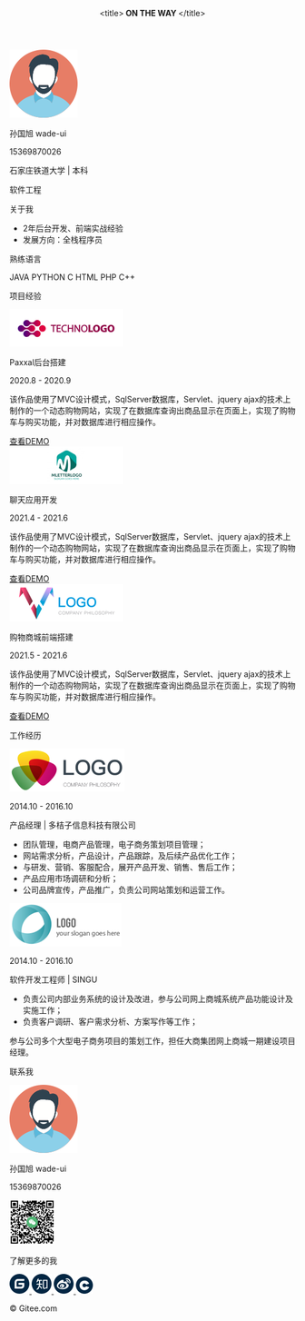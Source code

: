 <!DOCTYPE html>
<html lang="en">

<head>
    <meta charset="UTF-8">
    <title>peasonal resume</title>
    <link rel="stylesheet" href="./static/css/resume.css">
</head>

<body>
    <div class="container">
        <header>
            <div class="img-header">
                <div class="content">
                    <p>&lt;title&gt;<strong> ON THE WAY </strong>&lt;/title&gt;</p>
                </div>
            </div>
        </header>
        <main>
            <div class="information-all">
                <div class="col-6-asb">
                    <div class="col-3 peasonal">
                        <img class="peasonal-image" src="./static/image/peason.png" alt="">
                    </div>
                    <div class="col-9 item">
                        <p class="title name">
                            孙国旭 wade-ui
                        </p>
                        <div class="col-6">
                            <p class="phone">15369870026</p>
                            <p class="education">石家庄铁道大学 | 本科</p>
                        </div>
                        <div class="col-6">
                            <p class="email"3191932797@qq.com</p>
                            <p class="profession">软件工程</p>
                        </div>
                    </div>
                </div>
                <div class="col-6-asb">
                    <div class="col-6 ensprience">
                        <div class="item">
                            <p class="title">
                                关于我
                            </p>
                            <ul>
                                <li>2年后台开发、前端实战经验</li>
                                <li>发展方向：全栈程序员</li>
                            </ul>
                        </div>
                    </div>
                    <div class="col-6 skill">
                        <div class="item">
                            <p class="title">
                                熟练语言
                            </p>
                            <div class="lang">
                                <lable>JAVA</lable>
                                <lable>PYTHON</lable>
                                <lable>C</lable>
                                <lable>HTML</lable>
                                <lable>PHP</lable>
                                <lable>C++</lable>
                            </div>
                        </div>
                    </div>
                </div>
            </div>
            <section>
                <div class="title project">
                    <p>项目经验</p>
                </div>
                <div class="project-detail">
                    <div class="col-3-abs" id="project-0">
                        <div class="project-content"> <img src="./static/image/LOGO1.png" alt="">
                            <p class="project-title">Paxxal后台搭建</p>
                            <p class="create-time">2020.8 - 2020.9</p>
                            <p class="decription"> 该作品使用了MVC设计模式，SqlServer数据库，Servlet、jquery ajax的技术上制作的一个动态购物网站，实现了在数据库查询出商品显示在页面上，实现了购物车与购买功能，并对数据库进行相应操作。 </p>
                        </div>
                        <div class="link-to">
                            <a href="https://www.baidu.com" class="button">查看DEMO</a>
                            <div class="shadow"></div>
                        </div>
                    </div>
                    <div class="col-3-abs" id="project-1">
                        <div class="project-content"> <img src="./static/image/LOGO2.png" alt="">
                            <p class="project-title">聊天应用开发</p>
                            <p class="create-time">2021.4 - 2021.6</p>
                            <p class="decription"> 该作品使用了MVC设计模式，SqlServer数据库，Servlet、jquery ajax的技术上制作的一个动态购物网站，实现了在数据库查询出商品显示在页面上，实现了购物车与购买功能，并对数据库进行相应操作。 </p>
                        </div>
                        <div class="link-to">
                            <a href="https://www.baidu.com" class="button">查看DEMO</a>
                            <div class="shadow"></div>
                        </div>
                    </div>
                    <div class="col-3-abs endline" id="project-2">
                        <div class="project-content"> <img src="./static/image/LOGO3.png" alt="">
                            <p class="project-title">购物商城前端搭建</p>
                            <p class="create-time">2021.5 - 2021.6</p>
                            <p class="decription"> 该作品使用了MVC设计模式，SqlServer数据库，Servlet、jquery ajax的技术上制作的一个动态购物网站，实现了在数据库查询出商品显示在页面上，实现了购物车与购买功能，并对数据库进行相应操作。 </p>
                        </div>
                        <div class="link-to">
                            <a href="https://www.baidu.com" class="button">查看DEMO</a>
                            <div class="shadow"></div>
                        </div>
                    </div>
                </div>
            </section>
            <section>
                <div class="title work">
                    <p>工作经历</p>
                </div>
                <div class="w-experience-detail">
                    <div class="item w-experience-content">
                        <div class="logo">
                            <img class="company-logo" src="./static/image/LOGO4.png" alt="">
                        </div>
                        <div class="work-content">
                            <p class="create-time">2014.10 - 2016.10</p>
                            <p class="job">产品经理 | 多桔子信息科技有限公司</p>
                            <ul>
                                <li>团队管理，电商产品管理，电子商务策划项目管理；</li>
                                <li>网站需求分析，产品设计，产品跟踪，及后续产品优化工作；</li>
                                <li>与研发、营销、客服配合，展开产品开发、销售、售后工作；</li>
                                <li>产品应用市场调研和分析；</li>
                                <li>公司品牌宣传，产品推广，负责公司网站策划和运营工作。</li>
                            </ul>
                        </div>
                    </div>
                    <div class="item w-experience-content">
                        <div class="logo">
                            <img class="company-logo" src="./static/image/LOGO5.png" alt="">
                        </div>
                        <div class="work-content">
                            <p class="create-time">2014.10 - 2016.10</p>
                            <p class="job">软件开发工程师 | SINGU</p>
                            <ul>
                                <li>负责公司内部业务系统的设计及改进，参与公司网上商城系统产品功能设计及实施工作；</li>
                                <li>负责客户调研、客户需求分析、方案写作等工作；</li>
                            </ul>
                            <p class="key-word">参与公司多个大型电子商务项目的策划工作，担任大商集团网上商城一期建设项目经理。</p>
                        </div>
                    </div>
                </div>
            </section>
        </main>
        <footer>
            <section>
                <div class="title about-me">
                    <p>联系我</p>
                </div>
                <div class="peasonal-message">
                    <img class="peasonal-image" src="./static/image/peason.png" alt="">
                    <div class="item">
                        <p class="name">孙国旭 wade-ui</p>
                        <p class="phone">15369870026</p>
                        <p class="email"3191932797@qq.com</p>
                    </div>
                    <div class="item contact">
                        <div class="col-3 qrcode">
                            <img class="qr-image" src="./static/image/QRCode.png" alt="">
                        </div>
                        <div class="col-9">
                            <p>了解更多的我</p>
                            <div class="icon-container">
                                <a href="#" class="icon">
                                    <img src="./static/image/giteeICON.png" alt="">
                                </a>
                                <a href="#" class="icon">
                                    <img src="./static/image/zhihuICON.png" alt="">
                                </a>
                                <a href="#" class="icon">
                                    <img src="./static/image/weiboICON.png" alt="">
                                </a>
                                <a href="#" class="icon">
                                    <img src="./static/image/oscICON.png" alt="">
                                </a>
                            </div>
                        </div>
                    </div>
                </div>
            </section>
            <p class="footer">© Gitee.com</p>
        </footer>
    </div>
</body>
</html>
